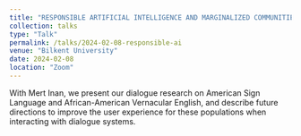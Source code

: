 ```yaml
---
title: "RESPONSIBLE ARTIFICIAL INTELLIGENCE AND MARGINALIZED COMMUNITIES"
collection: talks
type: "Talk"
permalink: /talks/2024-02-08-responsible-ai
venue: "Bilkent University"
date: 2024-02-08
location: "Zoom"
---
```


With Mert Inan, we present our dialogue research on American Sign Language and African-American Vernacular English, and describe future directions to improve the user experience for these populations when interacting with dialogue systems.